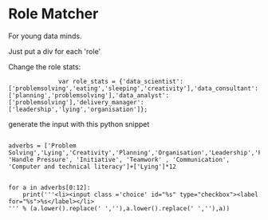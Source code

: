 # Role Matcher 

For young data minds.

Just put a div for each 'role'

Change the role stats: 

```
              var role_stats = {'data_scientist':['problemsolving','eating','sleeping','creativity'],'data_consultant':['planning','problemsolving'],'data_analyst':['problemsolving'],'delivery_manager':['leadership','lying','organisation']};

```

generate the input with this python snippet


```

adverbs = ['Problem Solving','Lying','Creativity','Planning','Organisation','Leadership','Flexibility', 'Handle Pressure', 'Initiative', 'Teamwork' , 'Communication', 'Computer and technical literacy']+['Lying']*12


for a in adverbs[0:12]:
    print('''<li><input class ='choice' id="%s" type="checkbox"><label for="%s">%s</label></li>
''' % (a.lower().replace(' ',''),a.lower().replace(' ',''),a))

```